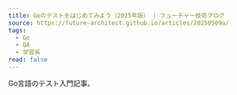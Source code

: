 ```yaml
---
title: Goのテストをはじめてみよう（2025年版） | フューチャー技術ブログ
source: https://future-architect.github.io/articles/20250509a/
tags:
  - Go
  - QA
  - 学習系
read: false
---
```

Go言語のテスト入門記事。